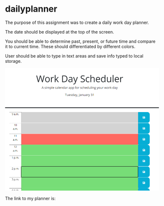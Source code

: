 # dailyplanner

The purpose of this assignment was to create a daily work day planner. 

The date should be displayed at the top of the screen.

You should be able to determine past, present, or future time and compare it to current time. These should differentiated by different colors.

User should be able to type in text areas and save info typed to local storage. 

![Image](/Capture.PNG)

The link to my planner is:
